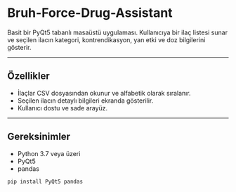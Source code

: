 # Bruh-Force-Drug-Assistant

Basit bir PyQt5 tabanlı masaüstü uygulaması. Kullanıcıya bir ilaç listesi sunar ve seçilen ilacın kategori, kontrendikasyon, yan etki ve doz bilgilerini gösterir.

---

## Özellikler
- İlaçlar CSV dosyasından okunur ve alfabetik olarak sıralanır.
- Seçilen ilacın detaylı bilgileri ekranda gösterilir.
- Kullanıcı dostu ve sade arayüz.

---

## Gereksinimler

- Python 3.7 veya üzeri
- PyQt5
- pandas

```bash
pip install PyQt5 pandas
